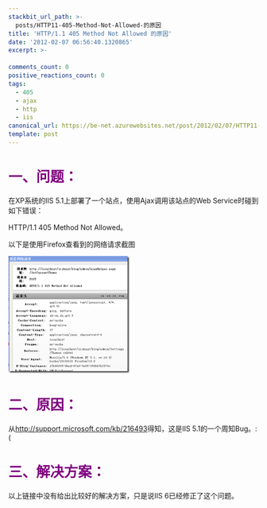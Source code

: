 ```yaml
---
stackbit_url_path: >-
  posts/HTTP11-405-Method-Not-Allowed-的原因
title: 'HTTP/1.1 405 Method Not Allowed 的原因'
date: '2012-02-07 06:56:40.1320865'
excerpt: >-
  
comments_count: 0
positive_reactions_count: 0
tags: 
  - 405
  - ajax
  - http
  - iis
canonical_url: https://be-net.azurewebsites.net/post/2012/02/07/HTTP11-405-Method-Not-Allowed-的原因
template: post
---
```

<h1><font color="#800080">一、问题：</font></h1>  <p>在XP系统的IIS 5.1上部署了一个站点，使用Ajax调用该站点的Web Service时碰到如下错误：</p>  <p>HTTP/1.1 405 Method Not Allowed。</p>  <p>以下是使用Firefox查看到的网络请求截图</p> <a href="https://raw.githubusercontent.com/Jeff-Tian/blogengine.net/master/Source/BlogEngine/BlogEngine.NET/App_Data/files/image_437.png"><img style="border-bottom: 0px; border-left: 0px; display: inline; border-top: 0px; border-right: 0px" title="HTTP/1.1 405 Method Not Allowed 的原因" border="0" alt="HTTP/1.1 405 Method Not Allowed 的原因" src="https://raw.githubusercontent.com/Jeff-Tian/blogengine.net/master/Source/BlogEngine/BlogEngine.NET/App_Data/files/image_thumb_171.png" width="244" height="236" /></a>   <p></p>  <h1><font color="#800080">二、原因：</font></h1>  <p>从<a href="http://support.microsoft.com/kb/216493">http://support.microsoft.com/kb/216493</a>得知，这是IIS 5.1的一个周知Bug。: (</p>  <h1><font color="#800080">三、解决方案：</font></h1>  <p>以上链接中没有给出比较好的解决方案，只是说IIS 6已经修正了这个问题。</p>